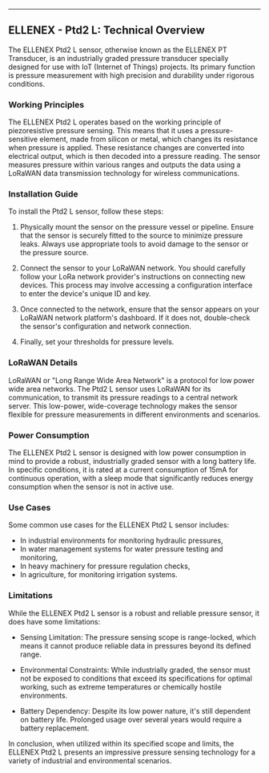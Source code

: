 ---

## ELLENEX - Ptd2 L: Technical Overview

The ELLENEX Ptd2 L sensor, otherwise known as the ELLENEX PT Transducer, is an industrially graded pressure transducer specially designed for use with IoT (Internet of Things) projects. Its primary function is pressure measurement with high precision and durability under rigorous conditions. 

### Working Principles

The ELLENEX Ptd2 L operates based on the working principle of piezoresistive pressure sensing. This means that it uses a pressure-sensitive element, made from silicon or metal, which changes its resistance when pressure is applied. These resistance changes are converted into electrical output, which is then decoded into a pressure reading. The sensor measures pressure within various ranges and outputs the data using a LoRaWAN data transmission technology for wireless communications.

### Installation Guide

To install the Ptd2 L sensor, follow these steps:

1. Physically mount the sensor on the pressure vessel or pipeline. Ensure that the sensor is securely fitted to the source to minimize pressure leaks. Always use appropriate tools to avoid damage to the sensor or the pressure source.

2. Connect the sensor to your LoRaWAN network. You should carefully follow your LoRa network provider's instructions on connecting new devices. This process may involve accessing a configuration interface to enter the device's unique ID and key.

3. Once connected to the network, ensure that the sensor appears on your LoRaWAN network platform's dashboard. If it does not, double-check the sensor's configuration and network connection.

4. Finally, set your thresholds for pressure levels.

### LoRaWAN Details

LoRaWAN or "Long Range Wide Area Network" is a protocol for low power wide area networks. The Ptd2 L sensor uses LoRaWAN for its communication, to transmit its pressure readings to a central network server. This low-power, wide-coverage technology makes the sensor flexible for pressure measurements in different environments and scenarios. 

### Power Consumption

The ELLENEX Ptd2 L sensor is designed with low power consumption in mind to provide a robust, industrially graded sensor with a long battery life. In specific conditions, it is rated at a current consumption of 15mA for continuous operation, with a sleep mode that significantly reduces energy consumption when the sensor is not in active use.

### Use Cases

Some common use cases for the ELLENEX Ptd2 L sensor includes:
- In industrial environments for monitoring hydraulic pressures,
- In water management systems for water pressure testing and monitoring,
- In heavy machinery for pressure regulation checks,
- In agriculture, for monitoring irrigation systems.

### Limitations

While the ELLENEX Ptd2 L sensor is a robust and reliable pressure sensor, it does have some limitations:

- Sensing Limitation: The pressure sensing scope is range-locked, which means it cannot produce reliable data in pressures beyond its defined range.

- Environmental Constraints: While industrially graded, the sensor must not be exposed to conditions that exceed its specifications for optimal working, such as extreme temperatures or chemically hostile environments.

- Battery Dependency: Despite its low power nature, it's still dependent on battery life. Prolonged usage over several years would require a battery replacement.

In conclusion, when utilized within its specified scope and limits, the ELLENEX Ptd2 L presents an impressive pressure sensing technology for a variety of industrial and environmental scenarios.